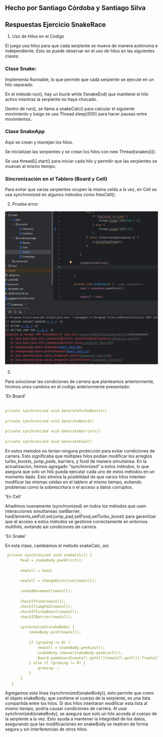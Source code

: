 
## Hecho por Santiago Córdoba y Santiago Silva

## Respuestas Ejercicio SnakeRace

1. Uso de Hilos en el Código

El juego usa hilos para que cada serpiente se mueva de manera autónoma e independiente. Esto se puede observar en el uso de hilos en las siguientes clases:

### Clase Snake:

Implementa Runnable, lo que permite que cada serpiente se ejecute en un hilo separado.

En el método run(), hay un bucle while (!snakeEnd) que mantiene el hilo activo mientras la serpiente no haya chocado.

Dentro de run(), se llama a snakeCalc() para calcular el siguiente movimiento y luego se usa Thread.sleep(500) para hacer pausas entre movimientos.

### Clase SnakeApp

Aquí se crean y manejan los hilos.

Se inicializan las serpientes y se crean los hilos con new Thread(snakes[i]).

Se usa thread[i].start() para iniciar cada hilo y permitir que las serpientes se muevan al mismo tiempo.

### Sincronización en el Tablero (Board y Cell)

Para evitar que varias serpientes ocupen la misma celda a la vez, en Cell se usa synchronized en algunos métodos como freeCell().

2. Prueba error:

![error](error.png)

3.

Para solucionar las condiciones de carrera que planteamos anteriormente, hicimos unos cambios en el codigo anteriormente presentado:

'En Board'

 ```yaml 

private synchronized void GenerateTurboBoosts() 
		
private synchronized void GenerateBoard() 
		
private synchronized void GenerateBarriers() 
		
private synchronized void GenerateFood() 

 ```

En estos metodos no tenían ninguna protección para evitar condiciones de carrera. Esto significaba que múltiples hilos podían modificar los arreglos turbo_boosts, jump_pads, barriers, y food de manera simultánea.
En la actualizacion, hemos agregado "synchronized" a estos métodos, lo que asegura que solo un hilo pueda ejecutar cada uno de estos métodos en un momento dado.
Esto elimina la posibilidad de que varios hilos intenten modificar las mismas celdas en el tablero al mismo tiempo, evitando problemas como la sobrescritura o el acceso a datos corruptos.


'En Cell'

Añadimos nuevamente (synchronized) en todos los métodos que usen interacciones simultaneas (setBarrier, hasElements,setFull,setJump_pad,setFood,setTurbo_boost) para garantizar que el acceso a estos métodos se gestione correctamente
en entornos multihilo, evitando asi condiciones de carrera.

'En Snake'

En esta clase, cambiamos el metodo snakeCalc, asi:

 ```yaml 
  private synchronized void snakeCalc() {
        head = snakeBody.peekFirst();

        newCell = head;

        newCell = changeDirection(newCell);

        randomMovement(newCell);

        checkIfFood(newCell);
        checkIfJumpPad(newCell);
        checkIfTurboBoost(newCell);
        checkIfBarrier(newCell);

        synchronized(snakeBody) {
            snakeBody.push(newCell);

            if (growing <= 0) {
                newCell = snakeBody.peekLast();
                snakeBody.remove(snakeBody.peekLast());
                Board.gameboard[newCell.getX()][newCell.getY()].freeCell();
            } else if (growing != 0) {
                growing--;
            }
        }
    }
```

Agregamos esta linea (synchronized(snakeBody)), esto permite que como el objeto snakeBody, que contiene el cuerpo de la serpiente, es una lista compartida entre los hilos.
Si dos hilos intentaran modificar esta lista al mismo tiempo, podría causar condiciones de carrera.
Al usar synchronized(snakeBody), se asegura que solo un hilo acceda al cuerpo de la serpiente a la vez. Esto ayuda a mantener la integridad de los datos, asegurando que las modificaciones en snakeBody se realicen de forma segura y sin interferencias de otros hilos.
